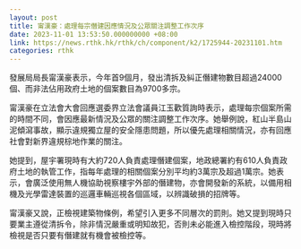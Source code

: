 ```yaml
---
layout: post
title: 甯漢豪：處理每宗僭建因應情況及公眾關注調整工作次序
date: 2023-11-01 13:53:50.000000000 +08:00
link: https://news.rthk.hk/rthk/ch/component/k2/1725944-20231101.htm
categories: rthk
---
```


發展局局長甯漢豪表示，今年首9個月，發出清拆及糾正僭建物數目超過24000個、而非法佔用政府土地的個案數目為9700多宗。

甯漢豪在立法會大會回應選委界立法會議員江玉歡質詢時表示，處理每宗個案所需的時間不同，會因應最新情況及公眾的關注調整工作次序。她舉例說，紅山半島山泥傾瀉事故，顯示違規獨立屋的安全隱患問題，所以優先處理相關情況，亦有回應社會對新界違規棕地作業的關注。

她提到，屋宇署現時有大約720人負責處理僭建個案，地政總署約有610人負責政府土地的執管工作，指每年處理的相關個案分別平均約3萬宗及超過1萬宗。她表示，會廣泛使用無人機協助視察樓宇外部的僭建物，亦會開發新的系統，以備用相機及光學雷達裝置的巡邏車輛巡視各個區域，以辨識破損的招牌等。

甯漢豪又說，正檢視建築物條例，希望引入更多不同層次的罰則。她又提到現時只要業主遵從清拆令，除非情況嚴重或明知故犯，否則未必能進入檢控階段，現時將檢視是否只要有僭建就有機會被檢控等。
